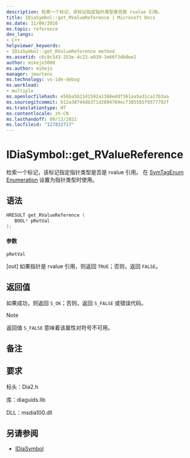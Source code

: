 ```yaml
---
description: 检索一个标记，该标记指定指针类型是否是 rvalue 引用。
title: IDiaSymbol::get_RValueReference | Microsoft Docs
ms.date: 11/04/2016
ms.topic: reference
dev_langs:
- C++
helpviewer_keywords:
- IDiaSymbol::get_RValueReference method
ms.assetid: c6c8c543-253e-4c23-a939-3e66f3db0ee2
author: mikejo5000
ms.author: mikejo
manager: jmartens
ms.technology: vs-ide-debug
ms.workload:
- multiple
ms.openlocfilehash: e56ba5b21d1592a1368eddf361aa5a31ca17b3aa
ms.sourcegitcommit: b12a38744db371d2894769ecf305585f9577792f
ms.translationtype: HT
ms.contentlocale: zh-CN
ms.lasthandoff: 09/13/2021
ms.locfileid: "127832717"
---
```

# <a name="idiasymbolget_rvaluereference"></a>IDiaSymbol::get_RValueReference
检索一个标记，该标记指定指针类型是否是 rvalue 引用。 在 [SymTagEnum Enumeration](../../debugger/debug-interface-access/symtagenum.md) 设置为指针类型时使用。

## <a name="syntax"></a>语法

```C++
HRESULT get_RValueReference (
   BOOL* pRetVal
);
```

#### <a name="parameters"></a>参数
 `pRetVal`

[out] 如果指针是 rvalue 引用，则返回 `TRUE`；否则，返回 `FALSE`。

## <a name="return-value"></a>返回值
 如果成功，则返回 `S_OK`；否则，返回 `S_FALSE` 或错误代码。

> [!NOTE]
> 返回值 `S_FALSE` 意味着该属性对符号不可用。

## <a name="remarks"></a>备注

## <a name="requirements"></a>要求
 标头：Dia2.h

 库：diaguids.lib

 DLL：msdia100.dll

## <a name="see-also"></a>另请参阅
- [IDiaSymbol](../../debugger/debug-interface-access/idiasymbol.md)
